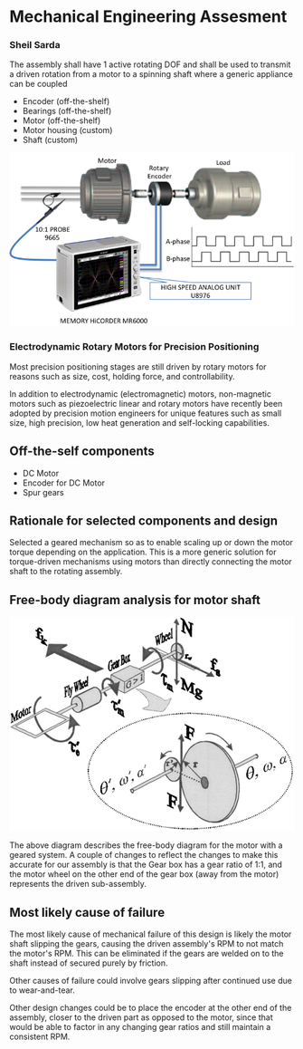 # Mechanical Engineering Assesment
### Sheil Sarda

The assembly shall have 1 active rotating DOF and shall be used to transmit a driven rotation from a motor to a spinning shaft where a generic appliance can be coupled

- Encoder (off-the-shelf)
- Bearings (off-the-shelf)
- Motor (off-the-shelf)
- Motor housing (custom)
- Shaft (custom)

![image info](/images/motor_assembly.png)

### Electrodynamic Rotary Motors for Precision Positioning

Most precision positioning stages are still driven by rotary motors for reasons such as size, cost, holding force, and controllability.

In addition to electrodynamic (electromagnetic) motors, non-magnetic motors such as piezoelectric linear and rotary motors have recently been adopted by precision motion engineers for unique features such as small size, high precision, low heat generation and self-locking capabilities.

## Off-the-self components

- DC Motor
- Encoder for DC Motor
- Spur gears

## Rationale for selected components and design

Selected a geared mechanism so as to enable scaling up or down the motor torque depending on the application. This is a more generic solution for torque-driven mechanisms using motors than directly connecting the motor shaft to the rotating assembly.

## Free-body diagram analysis for motor shaft

![image info](/images/free_body.png)

The above diagram describes the free-body diagram for the motor with a geared system. A couple of changes to reflect the changes to make this accurate for our assembly is that the Gear box has a gear ratio of 1:1, and the motor wheel on the other end of the gear box (away from the motor) represents the driven sub-assembly.

## Most likely cause of failure

The most likely cause of mechanical failure of this design is likely the motor shaft slipping the gears, causing the driven assembly's RPM to not match the motor's RPM. This can be eliminated if the gears are welded on to the shaft instead of secured purely by friction.

Other causes of failure could involve gears slipping after continued use due to wear-and-tear.

Other design changes could be to place the encoder at the other end of the assembly, closer to the driven part as opposed to the motor, since that would be able to factor in any changing gear ratios and still maintain a consistent RPM.
